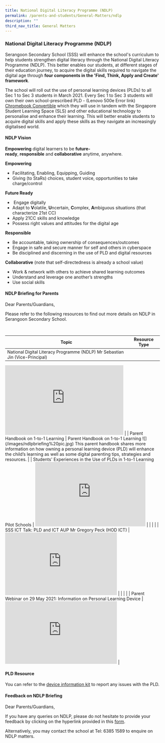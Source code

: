 ```yaml
---
title: National Digital Literacy Programme (NDLP)
permalink: /parents-and-students/General-Matters/ndlp
description: ""
third_nav_title: General Matters
---
```

### National Digital Literacy Programme (NDLP)
Serangoon Secondary School (SSS) will enhance the school's curriculum to help students strengthen digital literacy through the National Digital Literacy Programme (NDLP). This better enables our students, at different stages of their education journey, to acquire the digital skills required to navigate the digital age through **four components in the 'Find, Think, Apply and Create' framework**.

The school will roll out the use of personal learning devices (PLDs) to all Sec 1 to Sec 3 students in March 2021. Every Sec 1 to Sec 3 students will own their own school-prescribed PLD - (Lenovo 500e Error link) [Chromebook Convertible](https://www.youtube.com/watch?v=dRABMYgoQY0) which they will use in tandem with the Singapore Student Learning Space (SLS) and other educational technology to personalise and enhance their learning. This will better enable students to acquire digital skills and apply these skills as they navigate an increasingly digitalised world.

#### NDLP Vision
**Empowering** digital learners to be **future-ready**, **responsible** and **collaborative** anytime, anywhere.

  

**Empowering**

*   Facilitating, Enabling, Equipping, Guiding
*   Giving (to StaRs) choices, student voice, opportunities to take charge/control

**Future Ready**

*    Engage digitally
*   Adapt to **V**olatile, **U**ncertain, **C**omplex, **A**mbiguous situations (that characterize 21st CC)
*   Apply 21CC skills and knowledge
*   Possess right values and attitudes for the digital age

**Responsible**

*   Be accountable, taking ownership of consequences/outcomes
*   Engage in safe and secure manner for self and others in cyberspace
*   Be disciplined and discerning in the use of PLD and digital resources

**Collaborative** (note that self-directedness is already a school value)

*   Work & network with others to achieve shared learning outcomes
*   Understand and leverage one another’s strengths
*   Use social skills

#### NDLP Briefing for Parents 
Dear Parents/Guardians,  
  
Please refer to the following resources to find out more details on NDLP in Serangoon Secondary School.

<br>

| Topic                                                                        |                                                                                                                                   Resource Type                                                                                                                                   |
|------------------------------------------------------------------------------|:---------------------------------------------------------------------------------------------------------------------------------------------------------------------------------------------------------------------------------------------------------------------------------:|
| National Digital Literacy Programme (NDLP) Mr Sebastian Jin (Vice-Principal) |                
<iframe width="385" height="227" src="https://www.youtube.com/embed/oguX5EWNIno" title="NDLP briefing" frameborder="0" allow="accelerometer; autoplay; clipboard-write; encrypted-media; gyroscope; picture-in-picture" allowfullscreen></iframe>
|
| Parent Handbook on 1-to-1 Learning                                           |  Parent Handbook on 1-to-1 Learning  ![](/images/ndlpbriefing%20pic.jpg)  This parent handbook shares more information on how owning a personal learning device (PLD) will enhance the child’s learning as well as some digital parenting tips, strategies and resources.         |
| Students' Experiences in the Use of PLDs  in 1-to-1 Learning Pilot Schools   | 
<iframe width="359" height="210" src="https://www.youtube.com/embed/atVkNBXMVnY" title="Digital Literacy – Students’ Voxpop" frameborder="0" allow="accelerometer; autoplay; clipboard-write; encrypted-media; gyroscope; picture-in-picture" allowfullscreen></iframe>
|
|                                                                              |                                                                                                                                                                                                                                                                                   |
| SSS ICT Talk: PLD and ICT AUP  Mr Gregory Peck (HOD ICT)                     | 
<iframe width="364" height="204" src="https://www.youtube.com/embed/MOhvczpG0VM" title="SSS ICT Talk" frameborder="0" allow="accelerometer; autoplay; clipboard-write; encrypted-media; gyroscope; picture-in-picture" allowfullscreen></iframe>
|
|                                                                              |                                                                                                                                                                                                                                                                                   |
| Parent Webinar on 29 May 2021: Information on Personal Learning Device       |  
<iframe width="364" height="204" src="https://www.youtube.com/embed/W_Ni0t4tdDc" title="NDLP Information on Personal Learning Device" frameborder="0" allow="accelerometer; autoplay; clipboard-write; encrypted-media; gyroscope; picture-in-picture" allowfullscreen></iframe>
|

#### PLD Resource
You can refer to the [device information kit](/files/SSS%20-%20Student%20Device%20Information%20Kit.pdf) to report any issues with the PLD.

#### Feedback on NDLP Briefing 
Dear Parents/Guardians,  
  
If you have any queries on NDLP, please do not hesitate to provide your feedback by clicking on the hyperlink provided in this [form](https://form.gov.sg/#!/6004f8860a4eb30011a65395).

Alternatively, you may contact the school at Tel: 6385 1589 to enquire on NDLP matters.